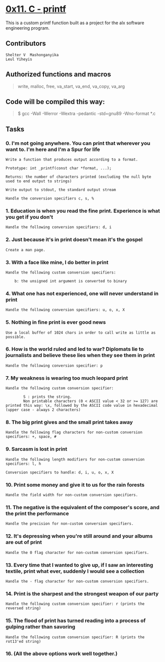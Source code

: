 # [0x11. C - printf](https://github.com/leulyk/printf)

This is a custom printf function built as a project for the alx software engineering program. 

## Contributors
	
	Shelter V  Mashonganyika
	Leul Yiheyis
	
## Authorized functions and macros

> write, malloc, free, va_start, va_end, va_copy, va_arg

## Code will be compiled this way:

> $ gcc -Wall -Werror -Wextra -pedantic -std=gnu89 -Wno-format *.c

## Tasks

### 0. I'm not going anywhere. You can print that wherever you want to. I'm here and I'm a Spur for life

	Write a function that produces output according to a format.

	Prototype: int _printf(const char *format, ...);

	Returns: the number of characters printed (excluding the null byte used to end output to strings)

	Write output to stdout, the standard output stream

	Handle the conversion specifiers c, s, %

### 1. Education is when you read the fine print. Experience is what you get if you don't 

	Handle the following conversion specifiers: d, i

### 2. Just because it's in print doesn't mean it's the gospel 

	Create a man page.

### 3. With a face like mine, I do better in print

	Handle the following custom conversion specifiers:

    	b: the unsigned int argument is converted to binary

### 4. What one has not experienced, one will never understand in print

	Handle the following conversion specifiers: u, o, x, X

### 5. Nothing in fine print is ever good news 

	Use a local buffer of 1024 chars in order to call write as little as possible.

### 6. How is the world ruled and led to war? Diplomats lie to journalists and believe these lies when they see them in print 

	Handle the following conversion specifier: p

### 7. My weakness is wearing too much leopard print 

	Handle the following custom conversion specifier:

    		S : prints the string.
    		Non printable characters (0 < ASCII value < 32 or >= 127) are printed this way: \x, followed by the ASCII code value in hexadecimal (upper case - always 2 characters)


### 8. The big print gives and the small print takes away 

	Handle the following flag characters for non-custom conversion specifiers: +, space, #

### 9. Sarcasm is lost in print 

	Handle the following length modifiers for non-custom conversion specifiers: l, h

	Conversion specifiers to handle: d, i, u, o, x, X

### 10. Print some money and give it to us for the rain forests

	Handle the field width for non-custom conversion specifiers.

### 11. The negative is the equivalent of the composer's score, and the print the performance

	Handle the precision for non-custom conversion specifiers.

### 12. It's depressing when you're still around and your albums are out of print

	Handle the 0 flag character for non-custom conversion specifiers.

### 13. Every time that I wanted to give up, if I saw an interesting textile, print what ever, suddenly I would see a collection 

	Handle the - flag character for non-custom conversion specifiers.

### 14. Print is the sharpest and the strongest weapon of our party

	Handle the following custom conversion specifier: r (prints the reversed string)

### 15. The flood of print has turned reading into a process of gulping rather than savoring

	Handle the following custom conversion specifier: R (prints the rot13'ed string)

### 16. (All the above options work well together.)
